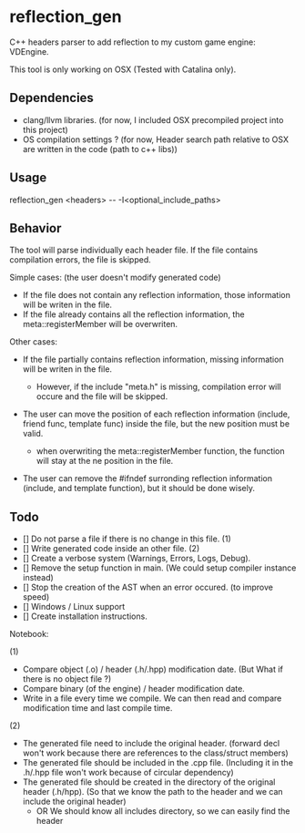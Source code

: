 # reflection_gen

C++ headers parser to add reflection to my custom game engine: VDEngine.

This tool is only working on OSX (Tested with Catalina only).

## Dependencies

- clang/llvm libraries. (for now, I included OSX precompiled project into this project)
- OS compilation settings ? (for now, Header search path relative to OSX are written in the code (path to c++ libs))

## Usage

reflection_gen \<headers\> -- -I\<optional_include_paths\>

## Behavior

The tool will parse individually each header file.
If the file contains compilation errors, the file is skipped.

Simple cases: (the user doesn't modify generated code)

- If the file does not contain any reflection information, those information will be writen in the file.
- If the file already contains all the reflection information, the meta::registerMember will be overwriten.

Other cases:

- If the file partially contains reflection information, missing information will be writen in the file.

  - However, if the include "meta.h" is missing, compilation error will occure and the file will be skipped.

- The user can move the position of each reflection information (include, friend func, template func) inside the file, but the new position must be valid.

  - when overwriting the meta::registerMember function, the function will stay at the ne position in the file.

- The user can remove the #ifndef surronding reflection information (include, and template function), but it should be done wisely.

## Todo

- [] Do not parse a file if there is no change in this file. (1)
- [] Write generated code inside an other file. (2)
- [] Create a verbose system (Warnings, Errors, Logs, Debug).
- [] Remove the setup function in main. (We could setup compiler instance instead)
- [] Stop the creation of the AST when an error occured. (to improve speed)
- [] Windows / Linux support
- [] Create installation instructions.

Notebook:

(1)

- Compare object (.o) / header (.h/.hpp) modification date. (But What if there is no object file ?)
- Compare binary (of the engine) / header modification date.
- Write in a file every time we compile. We can then read and compare modification time and last compile time.

(2)

- The generated file need to include the original header. (forward decl won't work because there are references to the class/struct members)
- The generated file should be included in the .cpp file. (Including it in the .h/.hpp file won't work because of circular dependency)
- The generated file should be created in the directory of the original header (.h/hpp). (So that we know the path to the header and we can include the original header)
  - OR We should know all includes directory, so we can easily find the header
